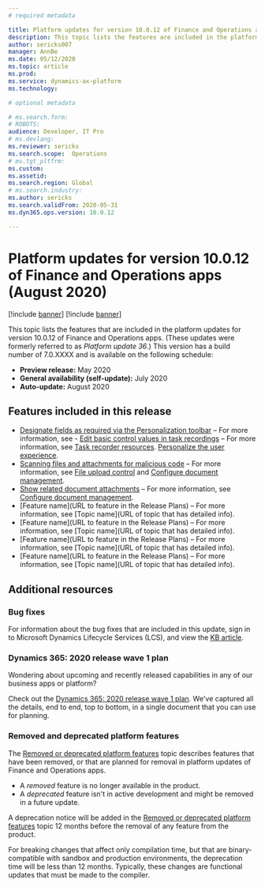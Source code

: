 ```yaml
---
# required metadata

title: Platform updates for version 10.0.12 of Finance and Operations apps (August 2020)
description: This topic lists the features are included in the platform updates for version 10.0.12 of Finance and Operations apps.
author: sericks007
manager: AnnBe
ms.date: 05/12/2020
ms.topic: article
ms.prod: 
ms.service: dynamics-ax-platform
ms.technology: 

# optional metadata

# ms.search.form: 
# ROBOTS: 
audience: Developer, IT Pro
# ms.devlang: 
ms.reviewer: sericks
ms.search.scope:  Operations
# ms.tgt_pltfrm: 
ms.custom: 
ms.assetid:
ms.search.region: Global
# ms.search.industry: 
ms.author: sericks
ms.search.validFrom: 2020-05-31
ms.dyn365.ops.version: 10.0.12

---
```

# Platform updates for version 10.0.12 of Finance and Operations apps (August 2020)

[!include [banner](../includes/banner.md)]
[!include [banner](../includes/preview-banner.md)]

This topic lists the features that are included in the platform updates for version 10.0.12 of Finance and Operations apps. (These updates were formerly referred to as *Platform update 36*.) This version has a build number of 7.0.XXXX and is available on the following schedule:

- **Preview release:** May 2020
- **General availability (self-update):** July 2020
- **Auto-update:** August 2020

## Features included in this release

- [Designate fields as required via the Personalization toolbar](https://docs.microsoft.com/en-us/dynamics365-release-plan/2020wave1/finance-operations-crossapp-capabilities/usability-improvements-filtering-personalization) – For more information, see - [Edit basic control values in task recordings](https://docs.microsoft.com/en-us/dynamics365-release-plan/2020wave1/finance-operations-crossapp-capabilities/new-task-recorder-capabilities-rsat) – For more information, see [Task recorder resources](https://docs.microsoft.com/en-us/dynamics365/fin-ops-core/dev-itpro/user-interface/task-recorder).
[Personalize the user experience](https://docs.microsoft.com/en-us/dynamics365/fin-ops-core/fin-ops/get-started/personalize-user-experience).
- [Scanning files and attachments for malicious code](https://successhub.crm.dynamics.com/main.aspx?appid=0fe9f79a-a1f6-4064-af95-ded6c5e7bd5c&pagetype=entityrecord&etn=rn_releasenote&id=c0cade82-ea96-ea11-a811-000d3a579c38) – For more information, see [File upload control](https://docs.microsoft.com/en-us/dynamics365/fin-ops-core/dev-itpro/user-interface/file-upload-control) and [Configure document management](https://docs.microsoft.com/en-us/dynamics365/fin-ops-core/fin-ops/organization-administration/configure-document-management).
- [Show related document attachments](https://successhub.crm.dynamics.com/main.aspx?appid=0fe9f79a-a1f6-4064-af95-ded6c5e7bd5c&pagetype=entityrecord&etn=rn_releasenote&id=1c7a5aec-3d96-ea11-a811-000d3a579c34) – For more information, see [Configure document management](https://docs.microsoft.com/en-us/dynamics365/fin-ops-core/fin-ops/organization-administration/configure-document-management).
- [Feature name](URL to feature in the Release Plans) – For more information, see [Topic name](URL of topic that has detailed info).
- [Feature name](URL to feature in the Release Plans) – For more information, see [Topic name](URL of topic that has detailed info).
- [Feature name](URL to feature in the Release Plans) – For more information, see [Topic name](URL of topic that has detailed info).
- [Feature name](URL to feature in the Release Plans) – For more information, see [Topic name](URL of topic that has detailed info).

## Additional resources

### Bug fixes

For information about the bug fixes that are included in this update, sign in to Microsoft Dynamics Lifecycle Services (LCS), and view the [KB article](https://fix.lcs.dynamics.com/).

### Dynamics 365: 2020 release wave 1 plan

Wondering about upcoming and recently released capabilities in any of our business apps or platform?

Check out the [Dynamics 365: 2020 release wave 1 plan](https://docs.microsoft.com/dynamics365-release-plan/2020wave1/index). We've captured all the details, end to end, top to bottom, in a single document that you can use for planning.

### Removed and deprecated platform features

The [Removed or deprecated platform features](removed-deprecated-features-platform-updates.md) topic describes features that have been removed, or that are planned for removal in platform updates of Finance and Operations apps.

- A *removed* feature is no longer available in the product.
- A *deprecated* feature isn't in active development and might be removed in a future update.

A deprecation notice will be added in the [Removed or deprecated platform features](removed-deprecated-features-platform-updates.md) topic 12 months before the removal of any feature from the product.

For breaking changes that affect only compilation time, but that are binary-compatible with sandbox and production environments, the deprecation time will be less than 12 months. Typically, these changes are functional updates that must be made to the compiler.
